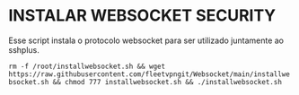 # INSTALAR WEBSOCKET SECURITY

Esse script instala o protocolo websocket para ser utilizado juntamente ao sshplus.

`rm -f /root/installwebsocket.sh && wget https://raw.githubusercontent.com/fleetvpngit/Websocket/main/installwebsocket.sh && chmod 777 installwebsocket.sh && ./installwebsocket.sh`